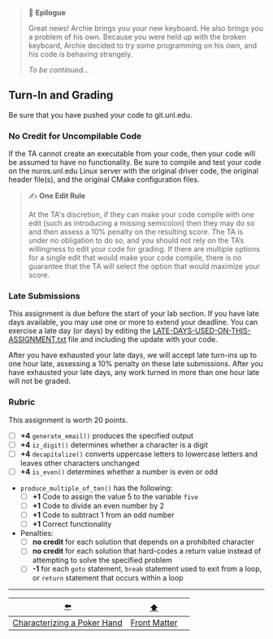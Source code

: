 > 📇 **Epilogue**
> 
> Great news!
> Archie brings you your new keyboard.
> He also brings you a problem of his own.
> Because you were held up with the broken keyboard, Archie decided to try some programming on his own, and his code is behaving strangely.
> 
> *To be continued...*

## Turn-In and Grading

Be sure that you have pushed your code to git.unl.edu.

### No Credit for Uncompilable Code

If the TA cannot create an executable from your code, then your code will be assumed to have no functionality.
Be sure to compile and test your code on the nuros.unl.edu Linux server with the original driver code, the original header file(s), and the original CMake configuration files.

> ✍️ **One Edit Rule**
> 
> At the TA's discretion, if they can make your code compile with one edit (such as introducing a missing semicolon) then they may do so and then assess a 10% penalty on the resulting score.
> The TA is under no obligation to do so, and you should not rely on the TA’s willingness to edit your code for grading.
> If there are multiple options for a single edit that would make your code compile, there is no guarantee that the TA will select the option that would maximize your score.

### Late Submissions

This assignment is due before the start of your lab section.
If you have late days available, you may use one or more to extend your deadline.
You can exercise a late day (or days) by editing the [LATE-DAYS-USED-ON-THIS-ASSIGNMENT.txt](../LATE-DAYS-USED-ON-THIS-ASSIGNMENT.txt) file and including the update with your code.

After you have exhausted your late days, we will accept late turn-ins up to one hour late, assessing a 10% penalty on these late submissions.
After you have exhausted your late days, any work turned in more than one hour late will not be graded.

### Rubric

This assignment is worth 20 points.

- [ ] **+4** `generate_email()` produces the specified output
- [ ] **+4** `iz_digit()` determines whether a character is a digit
- [ ] **+4** `decapitalize()` converts uppercase letters to lowercase letters and leaves other characters unchanged
- [ ] **+4** `is_even()` determines whether a number is even or odd
- `produce_multiple_of_ten()` has the following:
  - [ ] **+1** Code to assign the value 5 to the variable `five`
  - [ ] **+1** Code to divide an even number by 2
  - [ ] **+1** Code to subtract 1 from an odd number
  - [ ] **+1** Correct functionality
- Penalties:
  - [ ] **no credit** for each solution that depends on a prohibited character
  - [ ] **no credit** for each solution that hard-codes a return value instead of attempting to solve the specified problem
  - [ ] **-1** for each `goto` statement, `break` statement used to exit from a loop, or `return` statement that occurs within a loop

---

|             [⬅️](06-characterize-hands.md)              |      [⬆️](../README.md)      |                         |
|:-------------------------------------------------------:|:----------------------------:|:-----------------------:|
| [Characterizing a Poker Hand](06-characterize-hands.md) | [Front Matter](../README.md) |                         |
